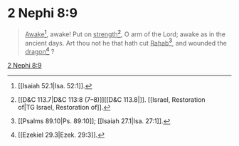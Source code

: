 # 2 Nephi 8:9

> <u>Awake</u>[^a], awake! Put on <u>strength</u>[^b], O arm of the Lord; awake as in the ancient days. Art thou not he that hath cut <u>Rahab</u>[^c], and wounded the <u>dragon</u>[^d] ?

[2 Nephi 8:9](https://www.churchofjesuschrist.org/study/scriptures/bofm/2-ne/8?lang=eng&id=p9#p9)


[^a]: [[Isaiah 52.1|Isa. 52:1]].  
[^b]: [[D&C 113.7|D&C 113:8 (7–8)]][[D&C 113.8|]]. [[Israel, Restoration of|TG Israel, Restoration of]].  
[^c]: [[Psalms 89.10|Ps. 89:10]]; [[Isaiah 27.1|Isa. 27:1]].  
[^d]: [[Ezekiel 29.3|Ezek. 29:3]].  
